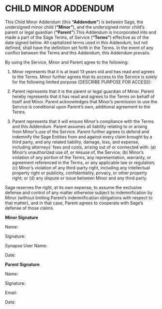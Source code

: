 **<h1>CHILD MINOR ADDENDUM</h1>**

<p>This Child Minor Addendum (this <strong>“Addendum”</strong>) is between Sage, the undersigned minor child (<strong>“Minor”</strong>), and the undersigned minor child’s parent or legal guardian (<strong>“Parent”</strong>).This Addendum is incorporated into and made a part of the Sage Terms, of Service (<strong>“Terms”</strong>) effective as of the date signed below. All capitalized terms used in this Addendum, but not defined, shall have the definition set forth in the Terms. In the event of any conflict between the Terms and this Addendum, this Addendum prevails.</p> 

<p>By using the Service, Minor and Parent agree to the following:</p>

<ol>
  <li><p>Minor represents that it is at least 13 years old and has read and agrees to the Terms. Minor further agrees that its access to the Service is solely for the following limited purpose (DESCRIBE PURPOSE FOR ACCESS):</p></li>

<li><p>Parent represents that it is the parent or legal guardian of Minor. Parent hereby represents that it has read and agrees to the Terms on behalf of itself and Minor. Parent acknowledges that Minor’s permission to use the Service is conditional upon Parent’s own, additional agreement to the Terms.</p></li>

<li><p>Parent represents that it will ensure Minor’s compliance with the Terms and this Addendum. Parent assumes all liability relating to or arising from Minor’s use of the Service. Parent further agrees to defend and indemnify the Sage Entities from and against every claim brought by a third party, and any related liability, damage, loss, and expense, including attorneys’ fees and costs, arising out of or connected with: (a) Minor’s unauthorized use of, or misuse of, the Service; (b) Minor’s violation of any portion of the Terms, any representation, warranty, or agreement referenced in the Terms, or any applicable law or regulation; (c) Minor’s violation of any third-party right, including any intellectual property right or publicity, confidentiality, privacy, or other property right; or (d) any dispute or issue between Minor and any third party.</p></li>
</li>
</ol>

<p>Sage reserves the right, at its own expense, to assume the exclusive defense and control of any matter otherwise subject to indemnification by Minor (without limiting Parent’s indemnification obligations with respect to that matter), and in that case, Parent agrees to cooperate with Sage’s defense of those claims.</p>

<p><strong>Minor Signature</strong></p>
<p>Name:</p>                                                                                                                        
<p>Signature:</p>
<p>Synapse User Name:</p>
<p>Date:</p>

<p><strong>Parent Signature</strong></p>
<p>Name:</p>
<p>Signature:</p>
<p>Email:</p>
<p>Date:</p>






